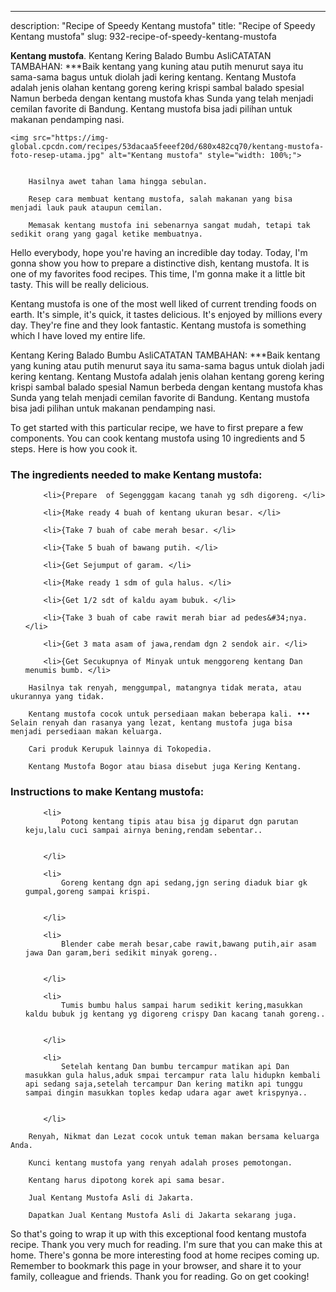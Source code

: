 ---
description: "Recipe of Speedy Kentang mustofa"
title: "Recipe of Speedy Kentang mustofa"
slug: 932-recipe-of-speedy-kentang-mustofa

<p>
	<strong>Kentang mustofa</strong>. 
	Kentang Kering Balado Bumbu AsliCATATAN TAMBAHAN: ***Baik kentang yang kuning atau putih menurut saya itu sama-sama bagus untuk diolah jadi kering kentang. Kentang Mustofa adalah jenis olahan kentang goreng kering krispi sambal balado spesial Namun berbeda dengan kentang mustofa khas Sunda yang telah menjadi cemilan favorite di Bandung. Kentang mustofa bisa jadi pilihan untuk makanan pendamping nasi.
</p>
<p>
	
	<img src="https://img-global.cpcdn.com/recipes/53dacaa5feeef20d/680x482cq70/kentang-mustofa-foto-resep-utama.jpg" alt="Kentang mustofa" style="width: 100%;">
	
	
		Hasilnya awet tahan lama hingga sebulan.
	
		Resep cara membuat kentang mustofa, salah makanan yang bisa menjadi lauk pauk ataupun cemilan.
	
		Memasak kentang mustofa ini sebenarnya sangat mudah, tetapi tak sedikit orang yang gagal ketike membuatnya.
	
</p>
<p>
	Hello everybody, hope you're having an incredible day today. Today, I'm gonna show you how to prepare a distinctive dish, kentang mustofa. It is one of my favorites food recipes. This time, I'm gonna make it a little bit tasty. This will be really delicious.
</p>
	
<p>
	Kentang mustofa is one of the most well liked of current trending foods on earth. It's simple, it's quick, it tastes delicious. It's enjoyed by millions every day. They're fine and they look fantastic. Kentang mustofa is something which I have loved my entire life.
</p>
<p>
	Kentang Kering Balado Bumbu AsliCATATAN TAMBAHAN: ***Baik kentang yang kuning atau putih menurut saya itu sama-sama bagus untuk diolah jadi kering kentang. Kentang Mustofa adalah jenis olahan kentang goreng kering krispi sambal balado spesial Namun berbeda dengan kentang mustofa khas Sunda yang telah menjadi cemilan favorite di Bandung. Kentang mustofa bisa jadi pilihan untuk makanan pendamping nasi.
</p>

<p>
To get started with this particular recipe, we have to first prepare a few components. You can cook kentang mustofa using 10 ingredients and 5 steps. Here is how you cook it.
</p>

<h3>The ingredients needed to make Kentang mustofa:</h3>

<ol>
	
		<li>{Prepare  of Segengggam kacang tanah yg sdh digoreng. </li>
	
		<li>{Make ready 4 buah of kentang ukuran besar. </li>
	
		<li>{Take 7 buah of cabe merah besar. </li>
	
		<li>{Take 5 buah of bawang putih. </li>
	
		<li>{Get Sejumput of garam. </li>
	
		<li>{Make ready 1 sdm of gula halus. </li>
	
		<li>{Get 1/2 sdt of kaldu ayam bubuk. </li>
	
		<li>{Take 3 buah of cabe rawit merah biar ad pedes&#34;nya. </li>
	
		<li>{Get 3 mata asam of jawa,rendam dgn 2 sendok air. </li>
	
		<li>{Get Secukupnya of Minyak untuk menggoreng kentang Dan menumis bumb. </li>
	
</ol>
<p>
	
		Hasilnya tak renyah, menggumpal, matangnya tidak merata, atau ukurannya yang tidak.
	
		Kentang mustofa cocok untuk persediaan makan beberapa kali. ••• Selain renyah dan rasanya yang lezat, kentang mustofa juga bisa menjadi persediaan makan keluarga.
	
		Cari produk Kerupuk lainnya di Tokopedia.
	
		Kentang Mustofa Bogor atau biasa disebut juga Kering Kentang.
	
</p>

<h3>Instructions to make Kentang mustofa:</h3>

<ol>
	
		<li>
			Potong kentang tipis atau bisa jg diparut dgn parutan keju,lalu cuci sampai airnya bening,rendam sebentar..
			
			
		</li>
	
		<li>
			Goreng kentang dgn api sedang,jgn sering diaduk biar gk gumpal,goreng sampai krispi.
			
			
		</li>
	
		<li>
			Blender cabe merah besar,cabe rawit,bawang putih,air asam jawa Dan garam,beri sedikit minyak goreng..
			
			
		</li>
	
		<li>
			Tumis bumbu halus sampai harum sedikit kering,masukkan kaldu bubuk jg kentang yg digoreng crispy Dan kacang tanah goreng..
			
			
		</li>
	
		<li>
			Setelah kentang Dan bumbu tercampur matikan api Dan masukkan gula halus,aduk smpai tercampur rata lalu hidupkn kembali api sedang saja,setelah tercampur Dan kering matikn api tunggu sampai dingin masukkan toples kedap udara agar awet krispynya..
			
			
		</li>
	
</ol>

<p>
	
		Renyah, Nikmat dan Lezat cocok untuk teman makan bersama keluarga Anda.
	
		Kunci kentang mustofa yang renyah adalah proses pemotongan.
	
		Kentang harus dipotong korek api sama besar.
	
		Jual Kentang Mustofa Asli di Jakarta.
	
		Dapatkan Jual Kentang Mustofa Asli di Jakarta sekarang juga.
	
</p>

<p>
	So that's going to wrap it up with this exceptional food kentang mustofa recipe. Thank you very much for reading. I'm sure that you can make this at home. There's gonna be more interesting food at home recipes coming up. Remember to bookmark this page in your browser, and share it to your family, colleague and friends. Thank you for reading. Go on get cooking!
</p>

